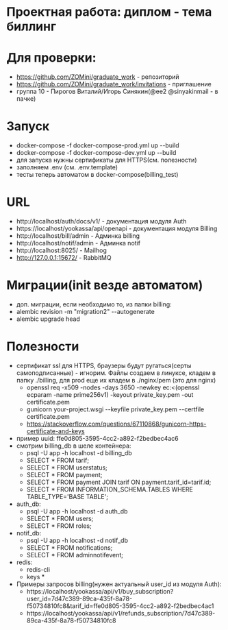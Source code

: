 # Проектная работа: диплом - тема биллинг

# Для проверки:
  - https://github.com/ZOMini/graduate_work  - репозиторий
  - https://github.com/ZOMini/graduate_work/invitations - приглашение
  - группа 10 - Пирогов Виталий/Игорь Синякин(@ee2 @sinyakinmail - в пачке)
 
# Запуск
  - docker-compose -f docker-compose-prod.yml up --build
  - docker-compose -f docker-compose-dev.yml up --build
  - для запуска нужны сертификаты для HTTPS(см. полезности)
  - заполняем .env (см. .env.template)
  - тесты теперь автоматом в docker-compose(billing_test)
 
# URL
  - http://localhost/auth/docs/v1/ - документация модуля Auth
  - https://localhost/yookassa/api/openapi - документация модуля Billing
  - http://localhost/bill/admin - Админка billing
  - http://localhost/notif/admin - Админка notif
  - http://localhost:8025/ - Mailhog
  - http://127.0.0.1:15672/ - RabbitMQ
 
# Миграции(init везде автоматом)
  - доп. миграции, если необходимо то, из папки billing:
  - alembic revision -m "migration2" --autogenerate
  - alembic upgrade head

# Полезности
  - сертификат ssl для HTTPS, браузеры будут ругаться(серты самоподписанные) - игнорим. Файлы создаем в линуксе, кладем в папку ./billing, для prod еще их кладем в ./nginx/pem (это для nginx)
    - openssl req -x509 -nodes -days 3650 -newkey ec:<(openssl ecparam -name prime256v1) -keyout private_key.pem -out certificate.pem
    - gunicorn your-project.wsgi --keyfile private_key.pem --certfile certificate.pem
    - https://stackoverflow.com/questions/67110868/gunicorn-https-certificate-and-keys
  - пример uuid: ffe0d805-3595-4cc2-a892-f2bedbec4ac6
  - смотрим billing_db в шеле контейнера:
    - psql -U app -h localhost -d billing_db
    - SELECT * FROM tarif;
    - SELECT * FROM userstatus;
    - SELECT * FROM payment;
    - SELECT * FROM payment JOIN tarif ON payment.tarif_id=tarif.id;
    - SELECT * FROM INFORMATION_SCHEMA.TABLES WHERE TABLE_TYPE='BASE TABLE';
  - auth_db:
    - psql -U app -h localhost -d auth_db
    - SELECT * FROM users;
    - SELECT * FROM roles;
  - notif_db:
    - psql -U app -h localhost -d notif_db
    - SELECT * FROM notifications;
    - SELECT * FROM adminnotifevent;
  - redis:
    - redis-cli
    - keys *
  - Примеры запросов billing(нужен актуальный user_id из модуля Auth):
    - https://localhost/yookassa/api/v1/buy_subscription?user_id=7d47c389-89ca-435f-8a78-f50734810fc8&tarif_id=ffe0d805-3595-4cc2-a892-f2bedbec4ac1
    - https://localhost/yookassa/api/v1/refunds_subscription/7d47c389-89ca-435f-8a78-f50734810fc8

